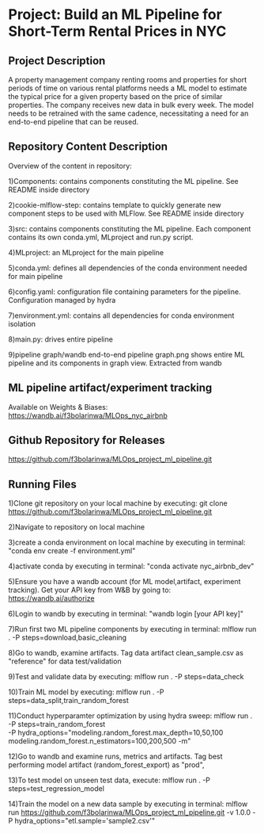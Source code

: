 # Project: Build an ML Pipeline for Short-Term Rental Prices in NYC

## Project Description

A property management company renting rooms and properties for short periods of 
time on various rental platforms needs a ML model to estimate the typical price for a given property based 
on the price of similar properties. The company receives new data in bulk every week. The model needs 
to be retrained with the same cadence, necessitating a need for an end-to-end pipeline that can be reused.

## Repository Content Description
Overview of the content in repository:

1)Components: contains components constituting the ML pipeline. See README inside directory

2)cookie-mlflow-step: contains template to quickly generate new component steps to be used with MLFlow. See README inside directory

3)src: contains components constituting the ML pipeline. Each component contains its own conda.yml, MLproject and run.py script.

4)MLproject: an MLproject for the main pipeline

5)conda.yml: defines all dependencies of the conda environment needed for main pipeline

6)config.yaml: configuration file containing parameters for the pipeline. Configuration managed by hydra

7)environment.yml: contains all dependencies for conda environment isolation

8)main.py: drives entire pipeline

9)pipeline graph/wandb end-to-end pipeline graph.png shows entire ML pipeline and its components in graph view. Extracted from wandb

## ML pipeline artifact/experiment tracking
Available on Weights & Biases: https://wandb.ai/f3bolarinwa/MLOps_nyc_airbnb

## Github Repository for Releases
https://github.com/f3bolarinwa/MLOps_project_ml_pipeline.git

## Running Files
1)Clone git repository on your local machine by executing:
git clone https://github.com/f3bolarinwa/MLOps_project_ml_pipeline.git

2)Navigate to repository on local machine

3)create a conda environment on local machine by executing in terminal:
"conda env create -f environment.yml"

4)activate conda by executing in terminal:
"conda activate nyc_airbnb_dev"

5)Ensure you have a wandb account (for ML model,artifact, experiment tracking). Get your API key from W&B by going to: https://wandb.ai/authorize

6)Login to wandb by executing in terminal:
"wandb login [your API key]"

7)Run first two ML pipeline components by executing in terminal:
mlflow run . -P steps=download,basic_cleaning

8)Go to wandb, examine artifacts. Tag data artifact clean_sample.csv as "reference" for data test/validation

9)Test and validate data by executing:
mlflow run . -P steps=data_check

10)Train ML model by executing:
mlflow run . -P steps=data_split,train_random_forest

11)Conduct hyperparamter optimization by using hydra sweep:
mlflow run . \
  -P steps=train_random_forest \
  -P hydra_options="modeling.random_forest.max_depth=10,50,100 modeling.random_forest.n_estimators=100,200,500 -m"

12)Go to wandb and examine runs, metrics and artifacts. Tag best performing model artifact (random_forest_export) as "prod",

13)To test model on unseen test data, execute:
mlflow run . -P steps=test_regression_model

14)Train the model on a new data sample by executing in terminal:
mlflow run https://github.com/f3bolarinwa/MLOps_project_ml_pipeline.git -v 1.0.0 -P hydra_options="etl.sample='sample2.csv'"
